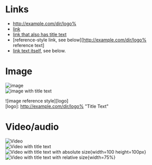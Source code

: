 # Links
- http://example.com/dir/logo%
- [link](http://example.com/dir/logo%)
- [link that also has title text](http://example.com/dir/logo% "This link takes you to somewhere!")
- [reference-style link, see below][http://example.com/dir/logo% reference text]
- [link text itself][], see below.

[arbitrary case-insensitive reference text]: http://example.com/dir/logo%  
[1]: http://example.com/dir/logo%
[link text itself]: http://example.com/dir/logo%

# Image

![image](http://example.com/dir/logo%)  
![image with title text](http://example.com/dir/logo% "Title Text")  

![image reference style][logo]  
[logo]: http://example.com/dir/logo% "Title Text"

# Video/audio

![Video](http://example.com/dir/logo%)  
![Video with title text](http://example.com/dir/logo%)  
![Video with title text with absolute size](http://example.com/dir/logo% "Title Text"){width=100 height=100px}  
![Video with title text with relative size](http://example.com/dir/logo% "Title Text"){width=75%}

